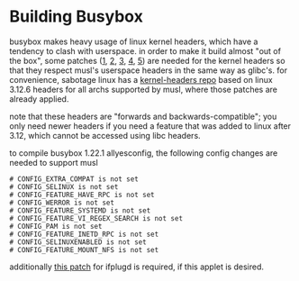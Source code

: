 # Building Busybox

busybox makes heavy usage of linux kernel headers, which have a tendency
to clash with userspace. in order to make it build almost "out of the
box", some patches ([1], [2], [3], [4], [5]) are needed
for the kernel headers so that they respect musl's userspace headers in
the same way as glibc's. for convenience, sabotage linux has a
[kernel-headers repo] based on linux 3.12.6 headers for all archs
supported by musl, where those patches are already applied.

note that these headers are "forwards and backwards-compatible"; you
only need newer headers if you need a feature that was added to linux
after 3.12, which cannot be accessed using libc headers.

to compile busybox 1.22.1 allyesconfig, the following config changes are
needed to support musl

```text
# CONFIG_EXTRA_COMPAT is not set
# CONFIG_SELINUX is not set
# CONFIG_FEATURE_HAVE_RPC is not set
# CONFIG_WERROR is not set
# CONFIG_FEATURE_SYSTEMD is not set
# CONFIG_FEATURE_VI_REGEX_SEARCH is not set
# CONFIG_PAM is not set
# CONFIG_FEATURE_INETD_RPC is not set
# CONFIG_SELINUXENABLED is not set
# CONFIG_FEATURE_MOUNT_NFS is not set
```

additionally [this patch] for ifplugd is required, if this applet is
desired.

[1]: https://github.com/sabotage-linux/kernel-headers/commit/583dfcafd340ffb749726fa81dcc085b79348bf1
[2]: https://github.com/sabotage-linux/kernel-headers/commit/39ada2dfe837e501eca776f28b7546e742ed9ace
[3]: https://github.com/sabotage-linux/kernel-headers/commit/3cd5b95ad2e9ca7d39e2dffe79f9198a36a0e68e
[4]: https://github.com/sabotage-linux/kernel-headers/commit/4ffbb51f2abfbefa73cbd418f55b20148d04959a
[5]: https://github.com/sabotage-linux/kernel-headers/commit/050805249776a09cfeeb0a43c2b9634e3e8904a5
[kernel-headers repo]: https://github.com/sabotage-linux/kernel-headers
[this patch]: http://lists.busybox.net/pipermail/busybox/2014-January/080391.html
